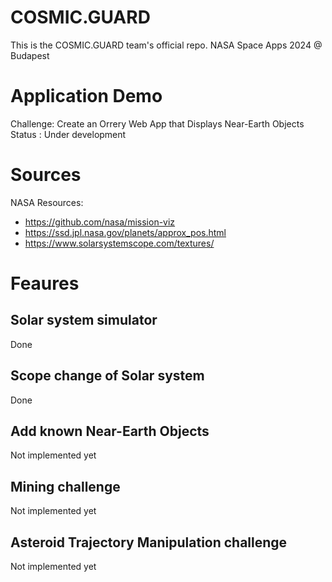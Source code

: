 # COSMIC.GUARD
This is the COSMIC.GUARD team's official repo.
NASA Space Apps 2024 @ Budapest 

# Application Demo
Challenge: Create an Orrery Web App that Displays Near-Earth Objects
Status : Under development

# Sources
NASA Resources: 
- https://github.com/nasa/mission-viz
- https://ssd.jpl.nasa.gov/planets/approx_pos.html
- https://www.solarsystemscope.com/textures/

# Feaures
## Solar system simulator 
Done
## Scope change of Solar system
Done
## Add known Near-Earth Objects 
Not implemented yet
## Mining challenge
Not implemented yet
## Asteroid Trajectory Manipulation challenge
Not implemented yet